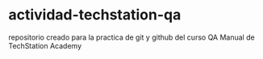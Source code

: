 # actividad-techstation-qa
repositorio creado para la practica de git y github del curso QA Manual de TechStation Academy
